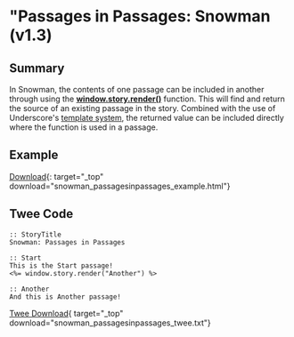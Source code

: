 # "Passages in Passages: Snowman (v1.3)

## Summary

In Snowman, the contents of one passage can be included in another through using the **[window.story.render()](https://videlais.github.io/snowman/1/window_story/functions/render.html)** function. This will find and return the source of an existing passage in the story. Combined with the use of Underscore's [template system](https://videlais.github.io/snowman/1/learning/template.html), the returned value can be included directly where the function is used in a passage.

## Example

[Download](snowman_passagesinpassages_example.html){: target="_top" download="snowman_passagesinpassages_example.html"}

## Twee Code

```twee
:: StoryTitle
Snowman: Passages in Passages

:: Start
This is the Start passage!
<%= window.story.render("Another") %>

:: Another
And this is Another passage!

```

[Twee Download](snowman_passagesinpassages_twee.txt){ target="_top" download="snowman_passagesinpassages_twee.txt"}
